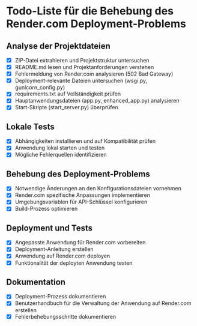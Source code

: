 # Todo-Liste für die Behebung des Render.com Deployment-Problems

## Analyse der Projektdateien
- [x] ZIP-Datei extrahieren und Projektstruktur untersuchen
- [x] README.md lesen und Projektanforderungen verstehen
- [x] Fehlermeldung von Render.com analysieren (502 Bad Gateway)
- [x] Deployment-relevante Dateien untersuchen (wsgi.py, gunicorn_config.py)
- [x] requirements.txt auf Vollständigkeit prüfen
- [x] Hauptanwendungsdateien (app.py, enhanced_app.py) analysieren
- [x] Start-Skripte (start_server.py) überprüfen

## Lokale Tests
- [x] Abhängigkeiten installieren und auf Kompatibilität prüfen
- [x] Anwendung lokal starten und testen
- [x] Mögliche Fehlerquellen identifizieren

## Behebung des Deployment-Problems
- [x] Notwendige Änderungen an den Konfigurationsdateien vornehmen
- [x] Render.com spezifische Anpassungen implementieren
- [x] Umgebungsvariablen für API-Schlüssel konfigurieren
- [x] Build-Prozess optimieren

## Deployment und Tests
- [x] Angepasste Anwendung für Render.com vorbereiten
- [x] Deployment-Anleitung erstellen
- [x] Anwendung auf Render.com deployen
- [x] Funktionalität der deployten Anwendung testen

## Dokumentation
- [x] Deployment-Prozess dokumentieren
- [x] Benutzerhandbuch für die Verwaltung der Anwendung auf Render.com erstellen
- [x] Fehlerbehebungsschritte dokumentieren

